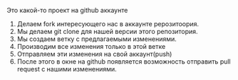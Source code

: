 Это какой-то проект на github аккаунте


1. Делаем fork интересующего нас в аккаунте рерозитоория.
2. Мы делаем git clone для нашей версии этого репозитория.
3. Мы создаем ветку с предлагаемыми изменениями.
4. Производим все изменения только в этой ветке
5. Отправляем эти изменения на свой аккаунт(push)
6. После этого в окне на github появляется возможность отправить pull request  с нашими изменениями.